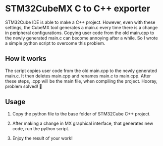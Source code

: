 # STM32CubeMX C to C++ exporter

STM32Cube IDE is able to make a C++ project. However, even with these settings, the CubeMX tool generates a main.c every time there is a change in peripheral configurations.
Copying user code from the old main.cpp to the newly generated main.c can become annoying after a while.
So I wrote a simple python script to overcome this problem.  

## How it works

The script copies user code from the old main.cpp to the newly generated main.c.
It then deletes main.cpp and renames main.c to main.cpp. 
After these steps, .cpp will be the main file, when compiling the project. Hooray, problem solved! 🥳

## Usage

1. Copy the python file to the base folder of STM32Cube C++ project.

2. After making a change in MX graphical interface, that generates new code, run the python script.

3. Enjoy the result of your work!